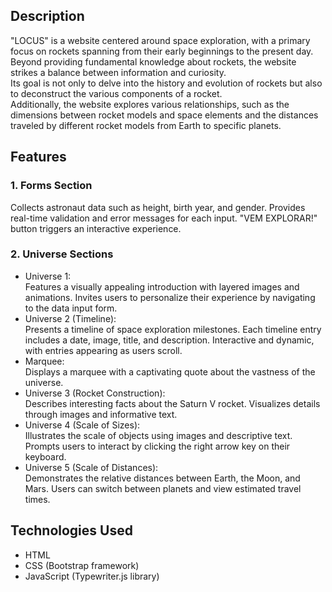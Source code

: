 ## Description

"LOCUS" is a website centered around space exploration, with a primary focus on rockets spanning from their early beginnings to the present day. <br>Beyond providing fundamental knowledge about rockets, the website strikes a balance between information and curiosity.<br> Its goal is not only to delve into the history and evolution of rockets but also to deconstruct the various components of a rocket.<br> Additionally, the website explores various relationships, such as the dimensions between rocket models and space elements and the distances traveled by different rocket models from Earth to specific planets.

## Features
### 1. Forms Section
Collects astronaut data such as height, birth year, and gender.
Provides real-time validation and error messages for each input.
"VEM EXPLORAR!" button triggers an interactive experience.
### 2. Universe Sections
* Universe 1:<br>
Features a visually appealing introduction with layered images and animations.
Invites users to personalize their experience by navigating to the data input form.
* Universe 2 (Timeline):<br>
Presents a timeline of space exploration milestones.
Each timeline entry includes a date, image, title, and description.
Interactive and dynamic, with entries appearing as users scroll.
* Marquee:<br>
Displays a marquee with a captivating quote about the vastness of the universe.
* Universe 3 (Rocket Construction):<br>
Describes interesting facts about the Saturn V rocket.
Visualizes details through images and informative text.
* Universe 4 (Scale of Sizes):<br>
Illustrates the scale of objects using images and descriptive text.
Prompts users to interact by clicking the right arrow key on their keyboard.
* Universe 5 (Scale of Distances):<br>
Demonstrates the relative distances between Earth, the Moon, and Mars.
Users can switch between planets and view estimated travel times.

## Technologies Used
* HTML
* CSS (Bootstrap framework)
* JavaScript (Typewriter.js library)
